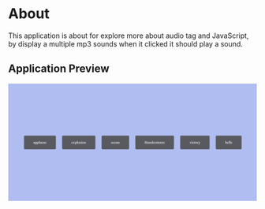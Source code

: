 # About

This application is about for explore more about audio tag and JavaScript, by display a multiple mp3 sounds when it clicked it should play a sound.

## Application Preview

![sound-board](assets/application-shot.png)